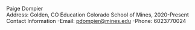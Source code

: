 Paige Dompier  
Address: Golden, CO
Education
Colorado School of Mines, 2020-Present
Contact Information
  -Email: pdompier@mines.edu
  -Phone: 6023770024
